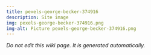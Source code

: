 ```yaml
---
title: pexels-george-becker-374916
description: Site image
img: pexels-george-becker-374916.png
img-alt: Picture pexels-george-becker-374916.png
---
```


_Do not edit this wiki page. It is generated automatically._ 

